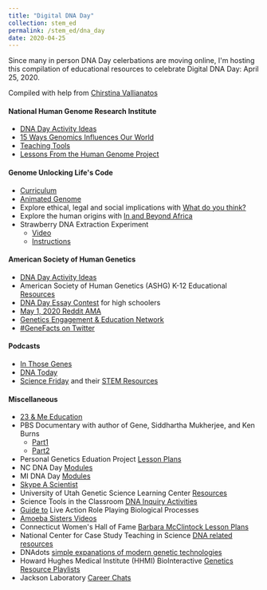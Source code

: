 ```yaml
---
title: "Digital DNA Day"
collection: stem_ed
permalink: /stem_ed/dna_day
date: 2020-04-25
---
```


Since many in person DNA Day celerbations are moving online, I'm hosting this compilation of educational resources to celebrate Digital DNA Day: April 25, 2020.

Compiled with help from [Chirstina Vallianatos](https://www.linkedin.com/in/christinavallianatos/)

#### National Human Genome Research Institute
* [DNA Day Activity Ideas](https://www.genome.gov/dna-day/get-activity-ideas)
* [15 Ways Genomics Influences Our World](https://www.genome.gov/dna-day/15-ways)
* [Teaching Tools](https://www.genome.gov/about-genomics/teaching-tools)
* [Lessons From the Human Genome Project](https://www.youtube.com/watch?v=qOW5e4BgEa4)
#### Genome Unlocking Life's Code
* [Curriculum](https://unlockinglifescode.org/learn/curriculum)
* [Animated Genome](https://unlockinglifescode.org/media/animations/659#660)
* Explore ethical, legal and social implications with [What do you think?](https://unlockinglifescode.org/wdyt/#/)
* Explore the human origins with [In and Beyond Africa](https://unlockinglifescode.org/iaba/)
* Strawberry DNA Extraction Experiment
  - [Video](https://www.youtube.com/watch?v=hOpu4iN5Bh4)
  - [Instructions](https://unlockinglifescode.org/education-resource-profile/dna-strawberries-tutorial-video-and-poster)
#### American Society of Human Genetics 
* [DNA Day Activity Ideas](https://www.ashg.org/wp-content/uploads/2020/03/Virtual-Programs-Handout-FINAL.pdf)  
* American Society of Human Genetics (ASHG) K-12 Educational [Resources](https://www.ashg.org/discover-genetics/k-12-education/)
* [DNA Day Essay Contest](https://www.ashg.org/discover-genetics/k-12-education/dna-day/) for high schoolers 
* [May 1, 2020 Reddit AMA](https://www.reddit.com/r/science/)
* [Genetics Engagement & Education Network](https://www.ashg.org/discover-genetics/gene-network/)
* [#GeneFacts on Twitter](https://twitter.com/GeneticsSociety)
#### Podcasts
  - [In Those Genes](https://inthosegenes.com)
  - [DNA Today](http://dnapodcast.com/about-us)
  - [Science Friday](https://www.sciencefriday.com) and their [STEM Resources](https://www.sciencefriday.com/segments/free-stem-resources/)
#### Miscellaneous
* [23 & Me Education](https://education.23andme.com)  
* PBS Documentary with author of Gene, Siddhartha Mukherjee, and Ken Burns  
  - [Part1](https://www.pbs.org/video/part-1-dawn-of-the-modern-age-of-genetics-27czqa/)  
  - [Part2](https://www.pbs.org/video/part-2-revolution-in-the-treatment-of-disease-z9nxg5/)  
* Personal Genetics Eduation Project [Lesson Plans](https://pged.org/lesson-plans/)
* NC DNA Day [Modules](http://ncdnaday.org/learn-more/resources-2/)
* MI DNA Day [Modules](https://midnaday.com/the-modules/)
* [Skype A Scientist](https://www.skypeascientist.com)
* University of Utah Genetic Science Learning Center [Resources](https://learn.genetics.utah.edu)
* Science Tools in the Classroom [DNA Inquiry Activities](http://www.stcnm.org/resources)
* [Guide to](https://www.minipcr.com/professional-development/larp-live-action-role-playing-biological-processes/) Live Action Role Playing Biological Processes
* [Amoeba Sisters Videos](https://www.youtube.com/user/AmoebaSisters)
* Connecticut Women's Hall of Fame [Barbara McClintock Lesson Plans](https://static1.squarespace.com/static/5d7121a2621fa50001fc829f/t/5dcc389a33e6e87259430eb6/1573948774306/STEMfems-McClintock.pdf)
* National Center for Case Study Teaching in Science [DNA related resources](https://sciencecases.lib.buffalo.edu/collection/results.html?keywords2=dna&submit=Search&subject_headings=&educational_level=&type_methods=&topical_areas=&date_posted2=)
* DNAdots [simple expanations of modern genetic technologies](https://dnadots.minipcr.com/?s=&post_type=dnadots-item)
* Howard Hughes Medical Institute (HHMI) BioInteractive [Genetics Resource Playlists](https://www.biointeractive.org/planning-tools/resource-playlists?f%5B0%5D=topics%3A28)
* Jackson Laboratory [Career Chats](https://www.youtube.com/watch?v=U-djEmXdNZU&feature=youtu.be)

